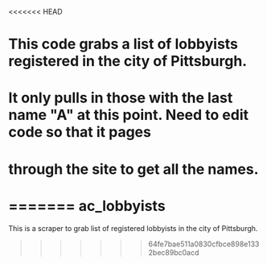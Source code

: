 <<<<<<< HEAD
# This code grabs a list of lobbyists registered in the city of Pittsburgh.
# It only pulls in those with the last name "A" at this point. Need to edit code so that it pages 
# through the site to get all the names.
=======
ac_lobbyists
============

This is a scraper to grab list of registered lobbyists in the city of Pittsburgh.
>>>>>>> 64fe7bae511a0830cfbce898e1332bec89bc0acd
